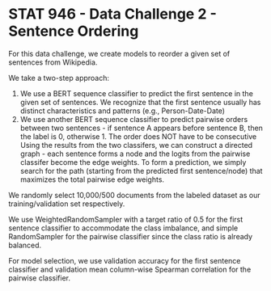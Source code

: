# STAT 946 - Data Challenge 2 - Sentence Ordering

For this data challenge, we create models to reorder a given set of sentences from Wikipedia.

We take a two-step approach:

1. We use a BERT sequence classifier to predict the first sentence in the given set of sentences. We recognize that the first sentence usually has distinct characteristics and patterns (e.g., Person-Date-Date)
2. We use another BERT sequence classifier to predict pairwise orders between two sentences - if sentence A appears before sentence B, then the label is 0, otherwise 1. The order does NOT have to be consecutive
Using the results from the two classifers, we can construct a directed graph - each sentence forms a node and the logits from the pairwise classifer become the edge weights. To form a prediction, we simply search for the path (starting from the predicted first sentence/node) that maximizes the total pairwise edge weights.

We randomly select 10,000/500 documents from the labeled dataset as our training/validation set respectively.

We use WeightedRandomSampler with a target ratio of 0.5 for the first sentence classifier to accommodate the class imbalance, and simple RandomSampler for the pairwise classifier since the class ratio is already balanced.

For model selection, we use validation accuracy for the first sentence classifier and validation mean column-wise Spearman correlation for the pairwise classifier.

